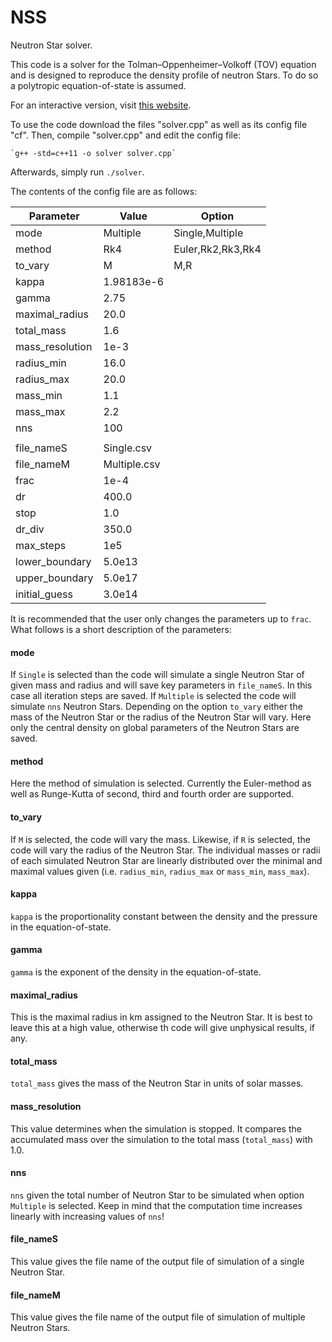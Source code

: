 # NSS

Neutron Star solver.

This code is a solver for the Tolman–Oppenheimer–Volkoff (TOV) equation and is designed to reproduce the density profile of neutron Stars. To do so a polytropic equation-of-state is assumed.

For an interactive version, visit [this website](http://caad-group.ddnss.de/neutronstar_new/).

To use the code download the files "solver.cpp" as well as its config file "cf".
Then, compile "solver.cpp" and edit the config file:
```shell
`g++ -std=c++11 -o solver solver.cpp`
```
Afterwards, simply run `./solver`.

The contents of the config file are as follows:

| Parameter       | Value        | Option
| --------------- | ------------ | --------
|mode             |Multiple      | Single,Multiple
|method           |Rk4           | Euler,Rk2,Rk3,Rk4
|to_vary          |M             | M,R
|kappa            |1.98183e-6    | 
|gamma            |2.75          | 
|maximal_radius   |20.0          | 
|total_mass       |1.6           | 
|mass_resolution  |1e-3          | 
|radius_min       |16.0          | 
|radius_max       |20.0          | 
|mass_min         |1.1           | 
|mass_max         |2.2           | 
|nns              |100           | 
|                 |              |
|file_nameS       |Single.csv    |
|file_nameM       |Multiple.csv  |
|frac             |1e-4          |
|dr               |400.0         |
|stop             |1.0           |
|dr_div           |350.0         |
|max_steps        |1e5           |
|lower_boundary   |5.0e13        |
|upper_boundary   |5.0e17        |
|initial_guess    |3.0e14        |

It is recommended that the user only changes the parameters up to `frac`.
What follows is a short description of the parameters:

#### mode
If `Single` is selected than the code will simulate a single Neutron Star of given mass and radius and will save key parameters in `file_nameS`.
In this case all iteration steps are saved.
If `Multiple` is selected the code will simulate `nns` Neutron Stars. Depending on the option `to_vary` either the mass of the Neutron Star or the radius of the Neutron Star will vary.
Here only the central density on global parameters of the Neutron Stars are saved.

#### method
Here the method of simulation is selected. Currently the Euler-method as well as Runge-Kutta of second, third and fourth order are supported.

#### to_vary
If `M` is selected, the code will vary the mass. Likewise, if `R` is selected, the code will vary the radius of the Neutron Star.
The individual masses or radii of each simulated Neutron Star are linearly distributed over the minimal and maximal values given (i.e. `radius_min`, `radius_max` or `mass_min`, `mass_max`).

#### kappa
`kappa` is the proportionality constant between the density and the pressure in the equation-of-state.

#### gamma
`gamma` is the exponent of the density in the equation-of-state.

#### maximal_radius
This is the maximal radius in km assigned to the Neutron Star. It is best to leave this at a high value, otherwise th code will give unphysical results, if any.

#### total_mass
`total_mass` gives the mass of the Neutron Star in units of solar masses.

#### mass_resolution
This value determines when the simulation is stopped.
It compares the accumulated mass over the simulation to the total mass (`total_mass`) with 1.0.

#### nns
`nns` given the total number of Neutron Star to be simulated when option `Multiple` is selected.
Keep in mind that the computation time increases linearly with increasing values of `nns`!

#### file_nameS
This value gives the file name of the output file of simulation of a single Neutron Star.

#### file_nameM
This value gives the file name of the output file of simulation of multiple Neutron Stars.

